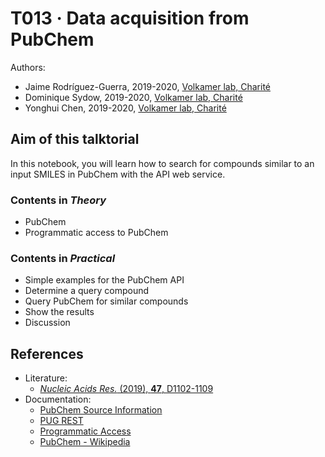 # T013 · Data acquisition from PubChem

Authors:

- Jaime Rodríguez-Guerra, 2019-2020, [Volkamer lab, Charité](https://volkamerlab.org/)
- Dominique Sydow, 2019-2020, [Volkamer lab, Charité](https://volkamerlab.org/)
- Yonghui Chen, 2019-2020, [Volkamer lab, Charité](https://volkamerlab.org/)


## Aim of this talktorial

In this notebook, you will learn how to search for compounds similar to an input SMILES in PubChem with the API web service.


### Contents in *Theory*

- PubChem
- Programmatic access to PubChem


### Contents in *Practical*

- Simple examples for the PubChem API
- Determine a query compound
- Query PubChem for similar compounds
- Show the results
- Discussion


## References

* Literature:
    * [_Nucleic Acids Res._ (2019), __47__, D1102-1109](https://academic.oup.com/nar/article/47/D1/D1102/5146201)
* Documentation: 
    * [PubChem Source Information](https://pubchem.ncbi.nlm.nih.gov/sources)
    * [PUG REST](https://pubchemdocs.ncbi.nlm.nih.gov/pug-rest)
    * [Programmatic Access](https://pubchemdocs.ncbi.nlm.nih.gov/programmatic-access)
    * [PubChem - Wikipedia](https://en.wikipedia.org/wiki/PubChem)
